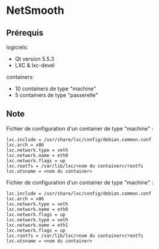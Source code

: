 # NetSmooth

## Prérequis
logiciels:
* Qt version 5.5.3
* LXC & lxc-devel

containers:
* 10 containers de type "machine"
* 5 containers de type "passerelle"


## Note
Fichier de configuration d'un container de type "machine" :

	lxc.include = /usr/share/lxc/config/debian.common.conf
	lxc.arch = x86
	lxc.network.type = veth
	lxc.network.name = eth0
	lxc.network.flags = up
	lxc.rootfs = /var/lib/lxc/<nom du container>/rootfs
	lxc.utsname = <nom du container>

Fichier de configuration d'un container de type "machine" :

	lxc.include = /usr/share/lxc/config/debian.common.conf
	lxc.arch = x86
	lxc.network.type = veth
	lxc.network.name = eth0
	lxc.network.flags = up
	lxc.network.type = veth
	lxc.network.name = eth1
	lxc.network.flags = up
	lxc.rootfs = /var/lib/lxc/<nom du container>/rootfs
	lxc.utsname = <nom du container>
